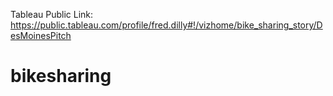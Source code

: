 Tableau Public Link: https://public.tableau.com/profile/fred.dilly#!/vizhome/bike_sharing_story/DesMoinesPitch
# bikesharing
